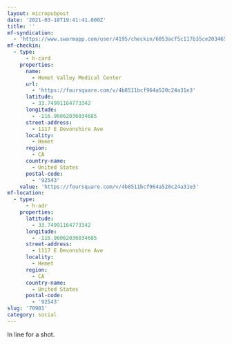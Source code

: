```yaml
---
layout: micropubpost
date: '2021-03-18T19:41:41.000Z'
title: ''
mf-syndication:
  - 'https://www.swarmapp.com/user/4195/checkin/6053acf5c117b35ce2034652'
mf-checkin:
  - type:
      - h-card
    properties:
      name:
        - Hemet Valley Medical Center
      url:
        - 'https://foursquare.com/v/4b8511bcf964a520c24a31e3'
      latitude:
        - 33.74991164773342
      longitude:
        - -116.96062036034685
      street-address:
        - 1117 E Devonshire Ave
      locality:
        - Hemet
      region:
        - CA
      country-name:
        - United States
      postal-code:
        - '92543'
    value: 'https://foursquare.com/v/4b8511bcf964a520c24a31e3'
mf-location:
  - type:
      - h-adr
    properties:
      latitude:
        - 33.74991164773342
      longitude:
        - -116.96062036034685
      street-address:
        - 1117 E Devonshire Ave
      locality:
        - Hemet
      region:
        - CA
      country-name:
        - United States
      postal-code:
        - '92543'
slug: '70901'
category: social
---
```

In line for a shot.
